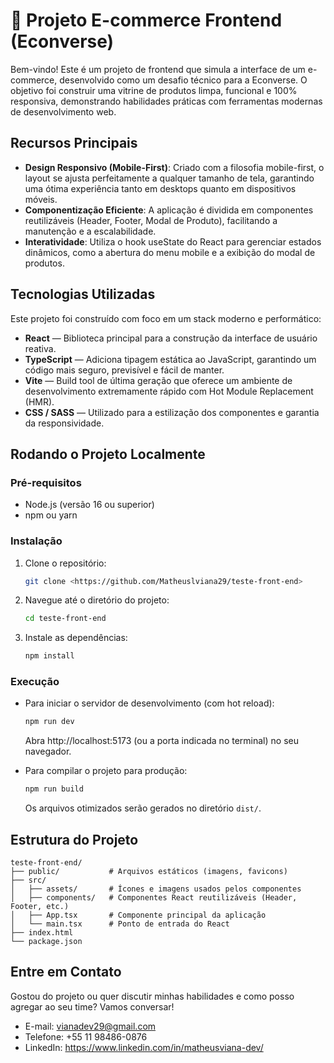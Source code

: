 # 🛒 Projeto E-commerce Frontend (Econverse)

Bem-vindo!
Este é um projeto de frontend que simula a interface de um e-commerce, desenvolvido como um desafio técnico para a Econverse.
O objetivo foi construir uma vitrine de produtos limpa, funcional e 100% responsiva, demonstrando habilidades práticas com ferramentas modernas de desenvolvimento web.

##  Recursos Principais
- **Design Responsivo (Mobile-First)**: Criado com a filosofia mobile-first, o layout se ajusta perfeitamente a qualquer tamanho de tela, garantindo uma ótima experiência tanto em desktops quanto em dispositivos móveis.
- **Componentização Eficiente**: A aplicação é dividida em componentes reutilizáveis (Header, Footer, Modal de Produto), facilitando a manutenção e a escalabilidade.
- **Interatividade**: Utiliza o hook useState do React para gerenciar estados dinâmicos, como a abertura do menu mobile e a exibição do modal de produtos.

##  Tecnologias Utilizadas
Este projeto foi construído com foco em um stack moderno e performático:
- **React** — Biblioteca principal para a construção da interface de usuário reativa.
-  **TypeScript** — Adiciona tipagem estática ao JavaScript, garantindo um código mais seguro, previsível e fácil de manter.
-  **Vite** — Build tool de última geração que oferece um ambiente de desenvolvimento extremamente rápido com Hot Module Replacement (HMR).
-  **CSS / SASS** — Utilizado para a estilização dos componentes e garantia da responsividade.

##  Rodando o Projeto Localmente
### Pré-requisitos
- Node.js (versão 16 ou superior)
- npm ou yarn

### Instalação
1. Clone o repositório:
   ```bash
   git clone <https://github.com/Matheuslviana29/teste-front-end>
   ```

2. Navegue até o diretório do projeto:
   ```bash
   cd teste-front-end
   ```

3. Instale as dependências:
   ```bash
   npm install
   ```

### Execução
- Para iniciar o servidor de desenvolvimento (com hot reload):
  ```bash
  npm run dev
  ```
  Abra http://localhost:5173 (ou a porta indicada no terminal) no seu navegador.

- Para compilar o projeto para produção:
  ```bash
  npm run build
  ```
  Os arquivos otimizados serão gerados no diretório `dist/`.

##  Estrutura do Projeto
```
teste-front-end/
├── public/           # Arquivos estáticos (imagens, favicons)
├── src/
│   ├── assets/       # Ícones e imagens usados pelos componentes
│   ├── components/   # Componentes React reutilizáveis (Header, Footer, etc.)
│   ├── App.tsx       # Componente principal da aplicação
│   └── main.tsx      # Ponto de entrada do React
├── index.html
└── package.json
```

##  Entre em Contato
Gostou do projeto ou quer discutir minhas habilidades e como posso agregar ao seu time?
Vamos conversar!
-  E-mail: vianadev29@gmail.com
-  Telefone: +55 11 98486-0876
-  LinkedIn: https://www.linkedin.com/in/matheusviana-dev/
